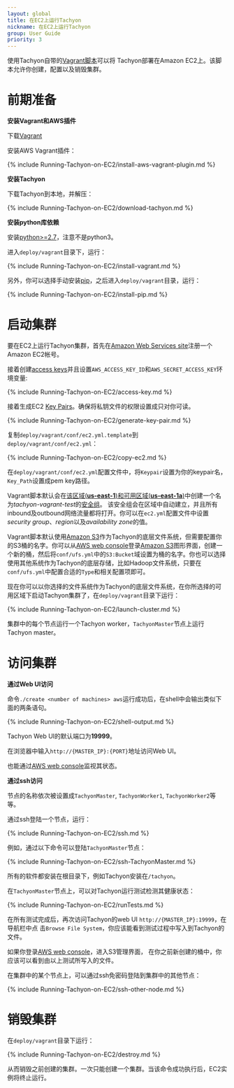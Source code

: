 ```yaml
---
layout: global
title: 在EC2上运行Tachyon
nickname: 在EC2上运行Tachyon
group: User Guide
priority: 3
---
```


使用Tachyon自带的[Vagrant脚本](https://github.com/amplab/tachyon/tree/master/deploy/vagrant)可以将
Tachyon部署在Amazon EC2上。该脚本允许你创建，配置以及销毁集群。

# 前期准备

**安装Vagrant和AWS插件**

下载[Vagrant](https://www.vagrantup.com/downloads.html)

安装AWS Vagrant插件：

{% include Running-Tachyon-on-EC2/install-aws-vagrant-plugin.md %}

**安装Tachyon**

下载Tachyon到本地，并解压：

{% include Running-Tachyon-on-EC2/download-tachyon.md %}

**安装python库依赖**

安装[python>=2.7](https://www.python.org/)，注意不是python3。

进入`deploy/vagrant`目录下，运行：

{% include Running-Tachyon-on-EC2/install-vagrant.md %}

另外，你可以选择手动安装[pip](https://pip.pypa.io/en/latest/installing/)，之后进入`deploy/vagrant`目录，运行：

{% include Running-Tachyon-on-EC2/install-pip.md %}

# 启动集群

要在EC2上运行Tachyon集群，首先在[Amazon Web Services site](http://aws.amazon.com/)注册一个Amazon EC2帐号。

接着创建[access keys](https://aws.amazon.com/developers/access-keys/)并且设置`AWS_ACCESS_KEY_ID`和`AWS_SECRET_ACCESS_KEY`环境变量:

{% include Running-Tachyon-on-EC2/access-key.md %}

接着生成EC2
[Key Pairs](http://docs.aws.amazon.com/AWSEC2/latest/UserGuide/ec2-key-pairs.html)。确保将私钥文件的权限设置成只对你可读。

{% include Running-Tachyon-on-EC2/generate-key-pair.md %}

复制`deploy/vagrant/conf/ec2.yml.template`到`deploy/vagrant/conf/ec2.yml`：

{% include Running-Tachyon-on-EC2/copy-ec2.md %}

在`deploy/vagrant/conf/ec2.yml`配置文件中，将`Keypair`设置为你的keypair名，`Key_Path`设置成pem key路径。

Vagrant脚本默认会在[该区域(**us-east-1**)和可用区域(**us-east-1a**)](http://docs.aws.amazon.com/AWSEC2/latest/UserGuide/using-regions-availability-zones.html)中创建一个名为*tachyon-vagrant-test*的[安全组](http://docs.aws.amazon.com/AWSEC2/latest/UserGuide/using-network-security.html)。
该安全组会在区域中自动建立，并且所有inbound及outbound网络流量都将打开。你可以在`ec2.yml`配置文件中设置*security group*、*region*以及*availability zone*的值。

Vagrant脚本默认使用[Amazon S3](http://aws.amazon.com/s3)作为Tachyon的底层文件系统，但需要配置你的S3桶的名字。你可以从[AWS web console](https://console.aws.amazon.com/console)登录[Amazon S3](http://aws.amazon.com/s3/)图形界面，创建一个新的桶，然后将`conf/ufs.yml`中的`S3:Bucket`域设置为桶的名字。你也可以选择使用其他系统作为Tachyon的底层存储，比如Hadoop文件系统，只要在`conf/ufs.yml`中配置合适的`Type`和相关配置项即可。

现在你可以以你选择的文件系统作为Tachyon的底层文件系统，在你所选择的可用区域下启动Tachyon集群了，在`deploy/vagrant`目录下运行：

{% include Running-Tachyon-on-EC2/launch-cluster.md %}

集群中的每个节点运行一个Tachyon worker，`TachyonMaster`节点上运行Tachyon master。

# 访问集群

**通过Web UI访问**

命令`./create <number of machines> aws`运行成功后，在shell中会输出类似下面的两条语句。

{% include Running-Tachyon-on-EC2/shell-output.md %}

Tachyon Web UI的默认端口为**19999**。

在浏览器中输入`http://{MASTER_IP}:{PORT}`地址访问Web UI。

也能通过[AWS web console](https://console.aws.amazon.com/console)监视其状态。

**通过ssh访问**

节点的名称依次被设置成`TachyonMaster`, `TachyonWorker1`, `TachyonWorker2`等等。

通过ssh登陆一个节点，运行：

{% include Running-Tachyon-on-EC2/ssh.md %}

例如，通过以下命令可以登陆`TachyonMaster`节点：

{% include Running-Tachyon-on-EC2/ssh-TachyonMaster.md %}

所有的软件都安装在根目录下，例如Tachyon安装在`/tachyon`。

在`TachyonMaster`节点上，可以对Tachyon运行测试检测其健康状态：

{% include Running-Tachyon-on-EC2/runTests.md %}

在所有测试完成后，再次访问Tachyon的web UI `http://{MASTER_IP}:19999`，在导航栏中点
击`Browse File System`，你应该能看到测试过程中写入到Tachyon的文件。

如果你登录[AWS web console](https://console.aws.amazon.com/console)，进入S3管理界面，
在你之前新创建的桶中，你应该可以看到由以上测试所写入的文件。

在集群中的某个节点上，可以通过ssh免密码登陆到集群中的其他节点：

{% include Running-Tachyon-on-EC2/ssh-other-node.md %}

# 销毁集群

在`deploy/vagrant`目录下运行：

{% include Running-Tachyon-on-EC2/destroy.md %}

从而销毁之前创建的集群。一次只能创建一个集群。当该命令成功执行后，EC2实例将终止运行。
